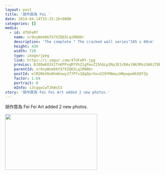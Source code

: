 ```yaml
---
layout: post
title: '胡作霏為 Fei ' 
date: 2014-04-14T15:25:26+0000 
categories: [] 
media:
  - id: 4TUFeRY
    name: xr9oyWom66fX7XZQ65LqiRN86r
    description: 'The complete " The cracked wall series"105 x 60cm'   
    height: 438
    width: 720
    type: image/jpeg
    link: https://i.imgur.com/4TUFeRY.jpg
    prevLoc: BJ8OwK03X1TnKPPxqM7VhZ1gPwxZ15hGLp3Ny3E1cRAvlN63MoiOA6J7ODOjIzM17YR5BOFYn9wNALBGfZxzAJ6L2VU8qZG39AK9uAZozxYOA9CrLwMjQlnOsQ34XPg4z8cLzGnrvoYkCYlj1YxVxvtyRNw9p8BxIj0XNkPPAzfD7mJL0nnXCzPZV7zkvPCWz2xmDglktgNPmPoJDzI3OEM8Q153cWzZMwQqzmSm5jxYMlNWTwjvgZWvYJs3AlNyRAOP
    parentId: xr9oyWom66fX7XZQ65LqiRN86r
    postId: olM2NkVOo0hmKxwyJ77Pfv1QqOprXocO29YMAmyzHNywpw8k5DfZp
    factor: 1.64
    portrait: 0
    mInfo: i3tgqxCwTJkWs53
story: '胡作霏為 Fei Fei Art added 2 new photos.'  
---
```


胡作霏為 Fei Fei Art added 2 new photos.


[//]: #media:  
<a href="https://i.imgur.com/4TUFeRY.jpg"><img src="https://i.imgur.com/4TUFeRY.jpg" height="182" width="300" /></a> 
 
